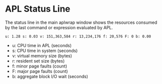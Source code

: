 APL Status Line
===============

The status line in the main aplwrap window shows the resources
consumed by the last command or expression evaluated by APL.

```
u: 1.28 s: 0.03 v: 151,363,584 r: 13,234,176 f: 20,576 F: 0 b: 0.00
```

* u: CPU time in APL           (seconds)
* s: CPU time in system        (seconds)
* v: virtual memory size       (bytes)
* r: resident set size         (bytes)
* f: minor page faults         (count)
* F: major page faults         (count)
* b: aggregate block I/O wait  (seconds)
